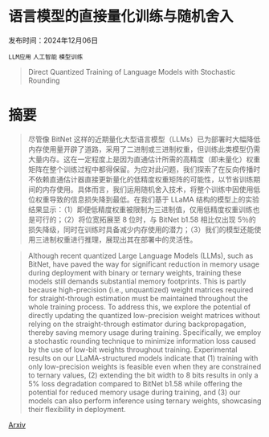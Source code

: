 # 语言模型的直接量化训练与随机舍入

发布时间：2024年12月06日

`LLM应用` `人工智能` `模型训练`

> Direct Quantized Training of Language Models with Stochastic Rounding

# 摘要

> 尽管像 BitNet 这样的近期量化大型语言模型（LLMs）已为部署时大幅降低内存使用量开辟了道路，采用了二进制或三进制权重，但训练此类模型仍需大量内存。这在一定程度上是因为直通估计所需的高精度（即未量化）权重矩阵在整个训练过程中都得保留。为应对此问题，我们探索了在反向传播时不依赖直通估计器直接更新量化的低精度权重矩阵的可能性，以节省训练期间的内存使用。具体而言，我们运用随机舍入技术，将整个训练中因使用低位权重导致的信息损失降到最低。在我们基于 LLaMA 结构的模型上的实验结果显示：（1）即便低精度权重被限制为三进制值，仅用低精度权重训练也是可行的；（2）将位宽拓展至 8 位时，与 BitNet b1.58 相比仅出现 5％的损失降级，同时在训练时具备减少内存使用的潜力；（3）我们的模型还能使用三进制权重进行推理，展现出其在部署中的灵活性。

> Although recent quantized Large Language Models (LLMs), such as BitNet, have paved the way for significant reduction in memory usage during deployment with binary or ternary weights, training these models still demands substantial memory footprints. This is partly because high-precision (i.e., unquantized) weight matrices required for straight-through estimation must be maintained throughout the whole training process. To address this, we explore the potential of directly updating the quantized low-precision weight matrices without relying on the straight-through estimator during backpropagation, thereby saving memory usage during training. Specifically, we employ a stochastic rounding technique to minimize information loss caused by the use of low-bit weights throughout training. Experimental results on our LLaMA-structured models indicate that (1) training with only low-precision weights is feasible even when they are constrained to ternary values, (2) extending the bit width to 8 bits results in only a 5% loss degradation compared to BitNet b1.58 while offering the potential for reduced memory usage during training, and (3) our models can also perform inference using ternary weights, showcasing their flexibility in deployment.

[Arxiv](https://arxiv.org/abs/2412.04787)